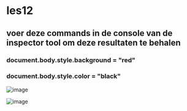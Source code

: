 # les12
## voer deze commands in de console van de inspector tool om deze resultaten te behalen
### document.body.style.background = "red"
### document.body.style.color = "black"

![image](https://user-images.githubusercontent.com/56074341/140304222-a7ef19e3-eaab-49b2-9284-318147de8b04.png)

![image](https://user-images.githubusercontent.com/56074341/140304477-8ed522d8-4bf7-4cbc-9f3d-2ea7899f6b20.png)
